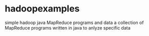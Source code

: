 # hadoopexamples
simple hadoop java MapReduce programs and data 
a collection of MapReduce programs written in java to anlyze specific data
